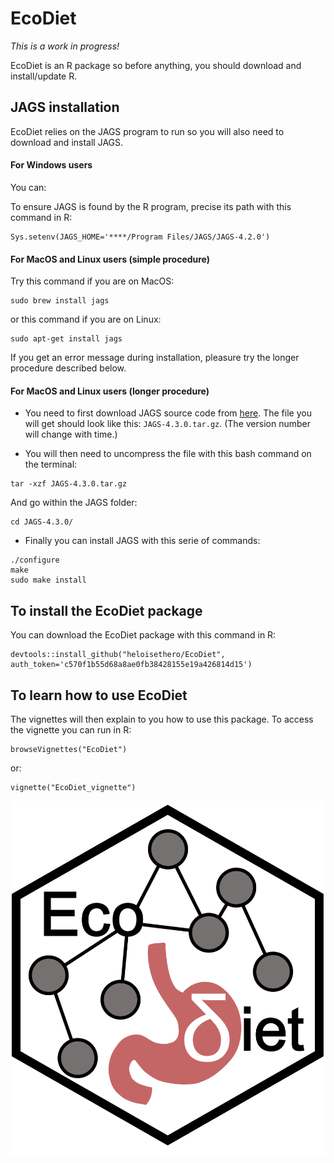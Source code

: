 # EcoDiet

*This is a work in progress!*

EcoDiet is an R package so before anything, you should download and install/update R.

## JAGS installation

EcoDiet relies on the JAGS program to run so you will also need to download and install JAGS.

#### For Windows users

You can:

To ensure JAGS is found by the R program, precise its path with this command in R:
```
Sys.setenv(JAGS_HOME='****/Program Files/JAGS/JAGS-4.2.0')
```

#### For MacOS and Linux users (simple procedure)

Try this command if you are on MacOS:
```
sudo brew install jags
```

or this command if you are on Linux:
```
sudo apt-get install jags
```

If you get an error message during installation, pleasure try the longer procedure described below.

#### For MacOS and Linux users (longer procedure)

* You need to first download JAGS source code from [here](https://sourceforge.net/projects/mcmc-jags/). The file you will get should look like this: `JAGS-4.3.0.tar.gz`. (The version number will change with time.)

* You will then need to uncompress the file with this bash command on the terminal:
```
tar -xzf JAGS-4.3.0.tar.gz
```
And go within the JAGS folder:
```
cd JAGS-4.3.0/
```

* Finally you can install JAGS with this serie of commands:
```
./configure
make
sudo make install
```

## To install the EcoDiet package

You can download the EcoDiet package with this command in R:
```
devtools::install_github("heloisethero/EcoDiet", auth_token='c570f1b55d68a8ae0fb38428155e19a426814d15')
```

## To learn how to use EcoDiet

The vignettes will then explain to you how to use this package. To access the vignette you can run in R:
```
browseVignettes("EcoDiet")
```
or:
```
vignette("EcoDiet_vignette")
```

![](man/figures/logo.PNG)
